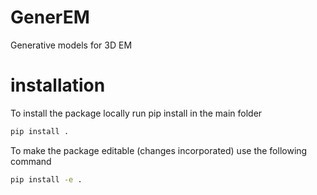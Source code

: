 # GenerEM
Generative models for 3D EM

# installation
To install the package locally run pip install in the main folder

``` bash
pip install .
```

To make the package editable (changes incorporated) use the following command
``` bash
pip install -e .
```

